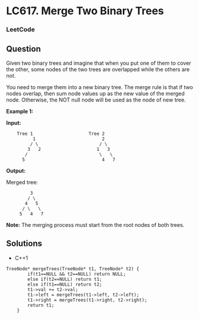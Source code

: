 # LC617. Merge Two Binary Trees

### LeetCode

## Question

Given two binary trees and imagine that when you put one of them to cover the other, some nodes of the two trees are overlapped while the others are not.

You need to merge them into a new binary tree. The merge rule is that if two nodes overlap, then sum node values up as the new value of the merged node. Otherwise, the NOT null node will be used as the node of new tree.

**Example 1:**

**Input:** 
```
    Tree 1                     Tree 2                  
          1                         2                             
         / \                       / \                            
        3   2                     1   3                        
       /                           \   \                      
      5                             4   7      
```

**Output:** 

Merged tree:
```
         3
        / \
       4   5
      / \   \ 
     5   4   7
```

**Note:** The merging process must start from the root nodes of both trees. 

## Solutions

* C++1
```
TreeNode* mergeTrees(TreeNode* t1, TreeNode* t2) {
        if(t1==NULL && t2==NULL) return NULL;
        else if(t2==NULL) return t1;
        else if(t1==NULL) return t2;
        t1->val += t2->val;
        t1->left = mergeTrees(t1->left, t2->left);
        t1->right = mergeTrees(t1->right, t2->right);
        return t1;
    }
```